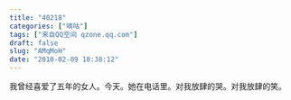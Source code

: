 ```yaml
---
title: "40218"
categories: ["嘀咕"]
tags: ["来自QQ空间 qzone.qq.com"]
draft: false
slug: "AMqMoH"
date: "2010-02-09 18:38:12"
---
```


我曾经喜爱了五年的女人。今天。她在电话里。对我放肆的哭。对我放肆的笑。
